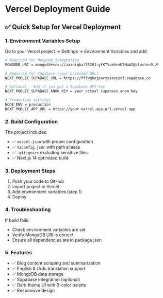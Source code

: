 # Vercel Deployment Guide

## ✅ Quick Setup for Vercel Deployment

### 1. **Environment Variables Setup**
Go to your Vercel project → Settings → Environment Variables and add:

```bash
# Required for MongoDB integration
MONGODB_URI = mongodb+srv://zainiqbal35201:yYKTVsmhrvU7MwAS@cluster0.z5tiocc.mongodb.net/?retryWrites=true&w=majority&appName=Cluster0

# Required for Supabase (your provided URL)
NEXT_PUBLIC_SUPABASE_URL = https://fflwghejparxxievezcf.supabase.co

# Optional - Add if you get a Supabase API key
NEXT_PUBLIC_SUPABASE_ANON_KEY = your_actual_supabase_anon_key

# Production settings
NODE_ENV = production
NEXT_PUBLIC_APP_URL = https://your-vercel-app-url.vercel.app
```

### 2. **Build Configuration**
The project includes:
- ✅ `vercel.json` with proper configuration
- ✅ `tsconfig.json` with path aliases
- ✅ `.gitignore` excluding sensitive files
- ✅ Next.js 14 optimized build

### 3. **Deployment Steps**
1. Push your code to GitHub
2. Import project in Vercel
3. Add environment variables (step 1)
4. Deploy

### 4. **Troubleshooting**
If build fails:
- Check environment variables are set
- Verify MongoDB URI is correct
- Ensure all dependencies are in package.json

### 5. **Features**
- ✅ Blog content scraping and summarization
- ✅ English & Urdu translation support
- ✅ MongoDB data storage
- ✅ Supabase integration (optional)
- ✅ Dark theme UI with 3-color palette
- ✅ Responsive design

